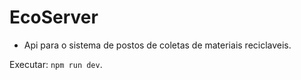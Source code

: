 # EcoServer

- Api para o sistema de postos de coletas de materiais reciclaveis.

Executar: `npm run dev`.